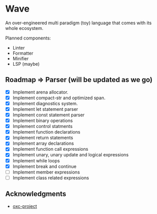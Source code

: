 # Wave
An over-engineered multi paradigm (toy) language that comes with its whole ecosystem.

Planned components:
- Linter
- Formatter
- Minifier
- LSP (maybe)

<!-- ROADMAP -->
## Roadmap => Parser (will be updated as we go)
- [x] Implement arena allocator.
- [x] Implement compact-str and optimized span.
- [x] Implement diagnostics system.
- [x] Implement let statement parser
- [x] Implement const statement parser
- [x] Implement binary operations
- [x] Implement control statments
- [x] Implement function declarations
- [x] Implement return statements
- [x] Implement array declarations
- [x] Implement function call expressions
- [x] Implement unary, unary update and logical expressions
- [x] Implement while loops
- [x] Implement break and continue
- [ ] Implement member expressions
- [ ] Implement class related expressions

<!-- ACKNOWLEDGMENTS -->
## Acknowledgments

* [oxc-project](https://oxc-project.github.io/docs/learn/parser_in_rust/intro.html)

